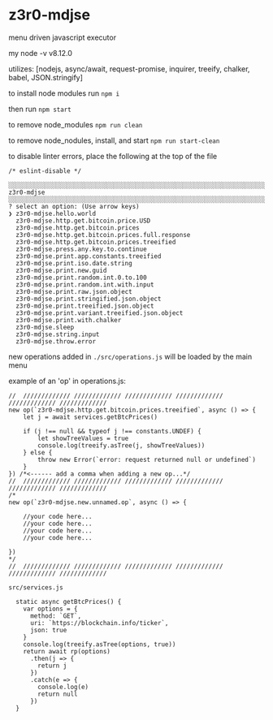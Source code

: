 # z3r0-mdjse

menu driven javascript executor

my node -v
v8.12.0

utilizes: [nodejs, async/await, request-promise, inquirer, treeify, chalker, babel, JSON.stringify]

to install node modules run
`npm i`

then run
`npm start`

to remove node_modules
`npm run clean`

to remove node_nodules, install, and start
`npm run start-clean`

to disable linter errors, place the following at the top of the file
```
/* eslint-disable */
```


```
░░░░░░░░░░░░░░░░░░░░░░░░░░░░░░░░░░░░░░░░░░░░░░░░░░░░░░░░░░░░░░░░░░░░░░░░░░
z3r0-mdjse
░░░░░░░░░░░░░░░░░░░░░░░░░░░░░░░░░░░░░░░░░░░░░░░░░░░░░░░░░░░░░░░░░░░░░░░░░░
? select an option: (Use arrow keys)
❯ z3r0-mdjse.hello.world 
  z3r0-mdjse.http.get.bitcoin.price.USD 
  z3r0-mdjse.http.get.bitcoin.prices 
  z3r0-mdjse.http.get.bitcoin.prices.full.response 
  z3r0-mdjse.http.get.bitcoin.prices.treeified 
  z3r0-mdjse.press.any.key.to.continue 
  z3r0-mdjse.print.app.constants.treeified 
  z3r0-mdjse.print.iso.date.string 
  z3r0-mdjse.print.new.guid 
  z3r0-mdjse.print.random.int.0.to.100 
  z3r0-mdjse.print.random.int.with.input 
  z3r0-mdjse.print.raw.json.object 
  z3r0-mdjse.print.stringified.json.object 
  z3r0-mdjse.print.treeified.json.object 
  z3r0-mdjse.print.variant.treeified.json.object 
  z3r0-mdjse.print.with.chalker 
  z3r0-mdjse.sleep 
  z3r0-mdjse.string.input 
  z3r0-mdjse.throw.error
```


new operations added in `./src/operations.js` will be loaded by the main menu

example of an 'op' in operations.js:
```
//  ///////////// ///////////// ///////////// ///////////// ///////////// /////////////
new op(`z3r0-mdjse.http.get.bitcoin.prices.treeified`, async () => {
    let j = await services.getBtcPrices()

    if (j !== null && typeof j !== constants.UNDEF) {
        let showTreeValues = true
        console.log(treeify.asTree(j, showTreeValues))
    } else {
        throw new Error(`error: request returned null or undefined`)
    }
}) /*<------ add a comma when adding a new op...*/
//  ///////////// ///////////// ///////////// ///////////// ///////////// /////////////
/*
new op(`z3r0-mdjse.new.unnamed.op`, async () => {

    //your code here...
    //your code here...
    //your code here...
    //your code here...

})
*/
//  ///////////// ///////////// ///////////// ///////////// ///////////// /////////////
```

`src/services.js`
```
  static async getBtcPrices() {
    var options = {
      method: `GET`,
      uri: `https://blockchain.info/ticker`,
      json: true
    }
    console.log(treeify.asTree(options, true))
    return await rp(options)
      .then(j => {
        return j
      })
      .catch(e => {
        console.log(e)
        return null
      })
  }
  ```
